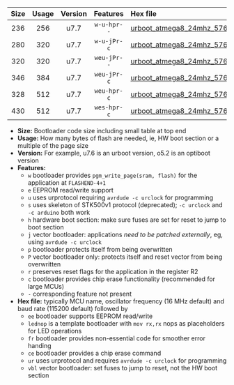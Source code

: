 |Size|Usage|Version|Features|Hex file|
|:-:|:-:|:-:|:-:|:--|
|236|256|u7.7|`w-u-hpr--`|[urboot_atmega8_24mhz_57600bps_lednop_fr_ur.hex](https://raw.githubusercontent.com/stefanrueger/urboot.hex/main/mcus/atmega8/fcpu_24mhz/57600_bps/urboot_atmega8_24mhz_57600bps_lednop_fr_ur.hex)|
|280|320|u7.7|`w-u-jPr-c`|[urboot_atmega8_24mhz_57600bps_lednop_fr_ce_ur_vbl.hex](https://raw.githubusercontent.com/stefanrueger/urboot.hex/main/mcus/atmega8/fcpu_24mhz/57600_bps/urboot_atmega8_24mhz_57600bps_lednop_fr_ce_ur_vbl.hex)|
|320|320|u7.7|`weu-jPr--`|[urboot_atmega8_24mhz_57600bps_ee_lednop_fr_ur_vbl.hex](https://raw.githubusercontent.com/stefanrueger/urboot.hex/main/mcus/atmega8/fcpu_24mhz/57600_bps/urboot_atmega8_24mhz_57600bps_ee_lednop_fr_ur_vbl.hex)|
|346|384|u7.7|`weu-jPr-c`|[urboot_atmega8_24mhz_57600bps_ee_lednop_fr_ce_ur_vbl.hex](https://raw.githubusercontent.com/stefanrueger/urboot.hex/main/mcus/atmega8/fcpu_24mhz/57600_bps/urboot_atmega8_24mhz_57600bps_ee_lednop_fr_ce_ur_vbl.hex)|
|328|512|u7.7|`weu-hpr-c`|[urboot_atmega8_24mhz_57600bps_ee_lednop_fr_ce_ur.hex](https://raw.githubusercontent.com/stefanrueger/urboot.hex/main/mcus/atmega8/fcpu_24mhz/57600_bps/urboot_atmega8_24mhz_57600bps_ee_lednop_fr_ce_ur.hex)|
|430|512|u7.7|`wes-hpr-c`|[urboot_atmega8_24mhz_57600bps_ee_lednop_fr_ce.hex](https://raw.githubusercontent.com/stefanrueger/urboot.hex/main/mcus/atmega8/fcpu_24mhz/57600_bps/urboot_atmega8_24mhz_57600bps_ee_lednop_fr_ce.hex)|

- **Size:** Bootloader code size including small table at top end
- **Usage:** How many bytes of flash are needed, ie, HW boot section or a multiple of the page size
- **Version:** For example, u7.6 is an urboot version, o5.2 is an optiboot version
- **Features:**
  + `w` bootloader provides `pgm_write_page(sram, flash)` for the application at `FLASHEND-4+1`
  + `e` EEPROM read/write support
  + `u` uses urprotocol requiring `avrdude -c urclock` for programming
  + `s` uses skeleton of STK500v1 protocol (deprecated); `-c urclock` and `-c arduino` both work
  + `h` hardware boot section: make sure fuses are set for reset to jump to boot section
  + `j` vector bootloader: applications *need to be patched externally*, eg, using `avrdude -c urclock`
  + `p` bootloader protects itself from being overwritten
  + `P` vector bootloader only: protects itself and reset vector from being overwritten
  + `r` preserves reset flags for the application in the register R2
  + `c` bootloader provides chip erase functionality (recommended for large MCUs)
  + `-` corresponding feature not present
- **Hex file:** typically MCU name, oscillator frequency (16 MHz default) and baud rate (115200 default) followed by
  + `ee` bootloader supports EEPROM read/write
  + `lednop` is a template bootloader with `mov rx,rx` nops as placeholders for LED operations
  + `fr` bootloader provides non-essential code for smoother error handing
  + `ce` bootloader provides a chip erase command
  + `ur` uses urprotocol and requires `avrdude -c urclock` for programming
  + `vbl` vector bootloader: set fuses to jump to reset, not the HW boot section
